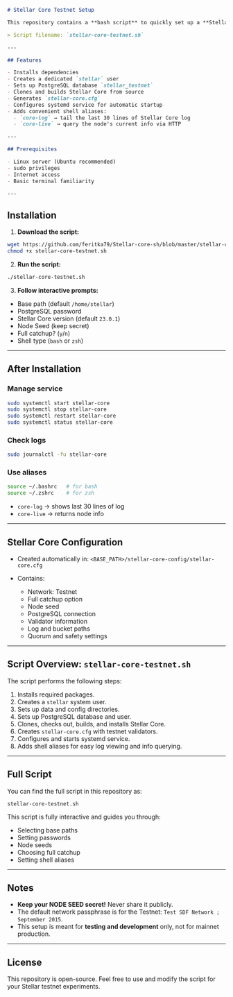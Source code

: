 ````markdown
# Stellar Core Testnet Setup

This repository contains a **bash script** to quickly set up a **Stellar Core node** on the **Testnet**.

> Script filename: `stellar-core-testnet.sh`

---

## Features

- Installs dependencies
- Creates a dedicated `stellar` user
- Sets up PostgreSQL database `stellar_testnet`
- Clones and builds Stellar Core from source
- Generates `stellar-core.cfg`
- Configures systemd service for automatic startup
- Adds convenient shell aliases:
  - `core-log` → tail the last 30 lines of Stellar Core log
  - `core-live` → query the node's current info via HTTP

---

## Prerequisites

- Linux server (Ubuntu recommended)
- sudo privileges
- Internet access
- Basic terminal familiarity

---
````

## Installation

1. **Download the script:**

```bash
wget https://github.com/feritka79/Stellar-core-sh/blob/master/stellar-core-testnet.sh`
chmod +x stellar-core-testnet.sh
```

2. **Run the script:**

```bash
./stellar-core-testnet.sh
```

3. **Follow interactive prompts:**

- Base path (default `/home/stellar`)
- PostgreSQL password
- Stellar Core version (default `23.0.1`)
- Node Seed (keep secret)
- Full catchup? (`y`/`n`)
- Shell type (`bash` or `zsh`)

---

## After Installation

### Manage service

```bash
sudo systemctl start stellar-core
sudo systemctl stop stellar-core
sudo systemctl restart stellar-core
sudo systemctl status stellar-core
```

### Check logs

```bash
sudo journalctl -fu stellar-core
```

### Use aliases

```bash
source ~/.bashrc   # for bash
source ~/.zshrc    # for zsh
```

- `core-log` → shows last 30 lines of log
- `core-live` → returns node info

---

## Stellar Core Configuration

- Created automatically in: `<BASE_PATH>/stellar-core-config/stellar-core.cfg`
- Contains:

  - Network: Testnet
  - Full catchup option
  - Node seed
  - PostgreSQL connection
  - Validator information
  - Log and bucket paths
  - Quorum and safety settings

---

## Script Overview: `stellar-core-testnet.sh`

The script performs the following steps:

1. Installs required packages.
2. Creates a `stellar` system user.
3. Sets up data and config directories.
4. Sets up PostgreSQL database and user.
5. Clones, checks out, builds, and installs Stellar Core.
6. Creates `stellar-core.cfg` with testnet validators.
7. Configures and starts systemd service.
8. Adds shell aliases for easy log viewing and info querying.

---

## Full Script

You can find the full script in this repository as:

```
stellar-core-testnet.sh
```

This script is fully interactive and guides you through:

- Selecting base paths
- Setting passwords
- Node seeds
- Choosing full catchup
- Setting shell aliases

---

## Notes

- **Keep your NODE SEED secret!** Never share it publicly.
- The default network passphrase is for the Testnet: `Test SDF Network ; September 2015`.
- This setup is meant for **testing and development** only, not for mainnet production.

---

## License

This repository is open-source. Feel free to use and modify the script for your Stellar testnet experiments.
